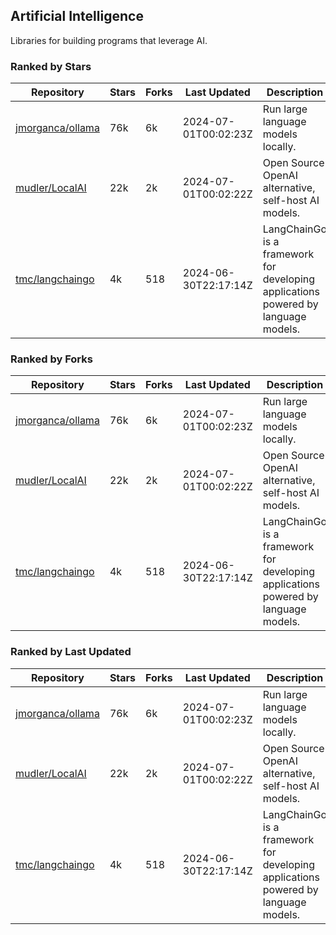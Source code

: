 ## Artificial Intelligence

Libraries for building programs that leverage AI.

### Ranked by Stars

| Repository | Stars | Forks | Last Updated | Description | 
|------------|-------|-------|--------------|-------------|
| [jmorganca/ollama](https://github.com/jmorganca/ollama) | 76k | 6k | 2024-07-01T00:02:23Z |  Run large language models locally. |
| [mudler/LocalAI](https://github.com/mudler/LocalAI) | 22k | 2k | 2024-07-01T00:02:22Z |  Open Source OpenAI alternative, self-host AI models. |
| [tmc/langchaingo](https://github.com/tmc/langchaingo) | 4k | 518 | 2024-06-30T22:17:14Z |  LangChainGo is a framework for developing applications powered by language models. |

### Ranked by Forks

| Repository | Stars | Forks | Last Updated | Description | 
|------------|-------|-------|--------------|-------------|
| [jmorganca/ollama](https://github.com/jmorganca/ollama) | 76k | 6k | 2024-07-01T00:02:23Z |  Run large language models locally. |
| [mudler/LocalAI](https://github.com/mudler/LocalAI) | 22k | 2k | 2024-07-01T00:02:22Z |  Open Source OpenAI alternative, self-host AI models. |
| [tmc/langchaingo](https://github.com/tmc/langchaingo) | 4k | 518 | 2024-06-30T22:17:14Z |  LangChainGo is a framework for developing applications powered by language models. |

### Ranked by Last Updated

| Repository | Stars | Forks | Last Updated | Description | 
|------------|-------|-------|--------------|-------------|
| [jmorganca/ollama](https://github.com/jmorganca/ollama) | 76k | 6k | 2024-07-01T00:02:23Z |  Run large language models locally. |
| [mudler/LocalAI](https://github.com/mudler/LocalAI) | 22k | 2k | 2024-07-01T00:02:22Z |  Open Source OpenAI alternative, self-host AI models. |
| [tmc/langchaingo](https://github.com/tmc/langchaingo) | 4k | 518 | 2024-06-30T22:17:14Z |  LangChainGo is a framework for developing applications powered by language models. |

